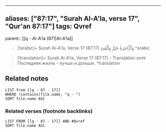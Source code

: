 
---
aliases: ["87:17", "Surah Al-A'la, verse 17", "Qur'an 87:17"]
tags: Qvref
---

parent:: [[q - Al-A'la (87)|Al-A'la]]

> [!arabic]+ Surah Al-A'la, Verse 17 (87:17)
> <span class="quran-arabic">وَٱلْـَٔاخِرَةُ خَيْرٌ وَأَبْقَىٰٓ</span>
^arabic

> [!translation]+ Surah Al-A'la, Verse 17 (87:17) - Translation
> хотя Последняя жизнь - лучше и дольше.
^translation



## Related notes
```dataview
LIST from [[q - 87 - 17]]
WHERE !contains(file.name, "q - ")
SORT file.name ASC
```

### Related verses (footnote backlinks)
```dataview
LIST FROM [[q - 87 - 17]] AND #Qvref
SORT file.name ASC
```

